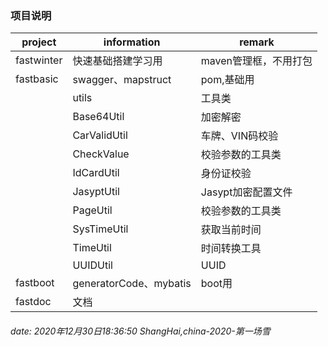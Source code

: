 ### 项目说明
project | information | remark
-------|-------| -----|
fastwinter|快速基础搭建学习用|maven管理框，不用打包
fastbasic|swagger、mapstruct |pom,基础用
 |  |utils| 工具类
  |  | Base64Util| 加密解密
  |  | CarValidUtil| 车牌、VIN码校验
  |  | CheckValue| 校验参数的工具类
  |  | IdCardUtil| 身份证校验
  |  | JasyptUtil| Jasypt加密配置文件
  |  | PageUtil| 校验参数的工具类
  |  | SysTimeUtil| 获取当前时间 
  |  | TimeUtil| 时间转换工具 
  |  | UUIDUtil| UUID |  | | 
 fastboot |generatorCode、mybatis | boot用 
 fastdoc |文档 |  




###### date: 2020年12月30日18:36:50  ShangHai,china-2020-第一场雪